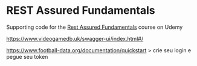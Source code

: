 # REST Assured Fundamentals

Supporting code for the [Rest Assured Fundamentals](https://www.udemy.com/course/rest-assured-fundamentals/?referralCode=2A76479D71A62609414D) course on Udemy


https://www.videogamedb.uk/swagger-ui/index.html#/

https://www.football-data.org/documentation/quickstart > crie seu login e pegue seu token
